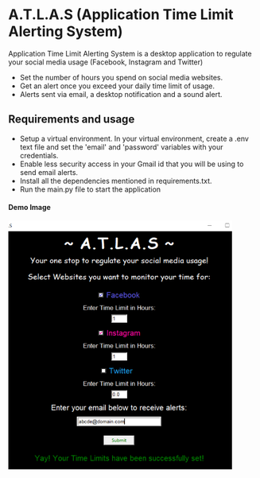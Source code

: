 # A.T.L.A.S (Application Time Limit Alerting System)

Application Time Limit Alerting System is a desktop application to regulate your social media usage (Facebook, Instagram and Twitter)

  - Set the number of hours you spend on social media websites.
  - Get an alert once you exceed your daily time limit of usage.
  - Alerts sent via email, a desktop notification and a sound alert.

## Requirements and usage
  - Setup a virtual environment. In your virtual environment, create a .env text file and set the 'email' and 'password' variables with your credentials.
  - Enable less security access in your Gmail id that you will be using to send email alerts.
  - Install all the dependencies mentioned in requirements.txt.
  -  Run the main.py file to start the application
  
  #### Demo Image
  
<img src="image.png" width="450" height="500" />

